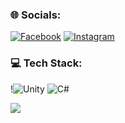 
### 🌐 Socials: 
[![Facebook](https://img.shields.io/badge/Facebook-%231877F2.svg?logo=Facebook&logoColor=white)](https://www.facebook.com/h.donq) [![Instagram](https://img.shields.io/badge/Instagram-%23E4405F.svg?logo=Instagram&logoColor=white)](https://www.instagram.com/_haiidonq55/) 

### 💻 Tech Stack: 
!![Unity](https://img.shields.io/badge/unity-%23000000.svg?style=for-the-badge&logo=unity&logoColor=white) ![C#](https://custom-icon-badges.demolab.com/badge/C%23-%23239120.svg?logo=cshrp&logoColor=white)

![](https://github-readme-stats.vercel.app/api/top-langs/?username=dongpk&theme=radical&hide_border=false&include_all_commits=true&count_private=true&layout=compact)
